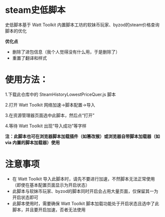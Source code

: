 # steam史低脚本
史低脚本基于 Watt Toolkit 内置脚本工坊的软妹币玩家、byzod的steam价格查询脚本的优化

**优化点**
* 删除了进包信息（我个人觉得没有什么用，于是删除了）
* 重置了翻译和样式

# 使用方法：
1.下载此仓库中的 SteamHistoryLowestPriceQuer.js 脚本

2.打开 Watt Toolkit 网络加速→脚本配置→导入

3.在资源管理器页面选中此脚本，然后点“打开”

4.等待 Watt Toolkit 出现“导入成功”等字样

**注：此脚本也可在浏览器脚本加载插件（如篡改猴）或浏览器自带脚本加载器（如 via 内置的脚本加载器）使用**

# 注意事项
* 在 Watt Toolkit 导入此脚本时，请先不要进行加速，不然脚本无法正常使用（即使在基本配置页面显示为开启状态）
* 此脚本与软妹币玩家、byzod的脚本同时开启会占用大量页面，仅保留其一为开启状态即可
* 此脚本使用时，需要确保 Watt Toolkit 脚本加载功能处于开启状态且选中了此脚本，并且要开启加速，否者无法使用
